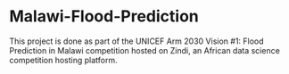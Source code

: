 # Malawi-Flood-Prediction
This project is done as part of the UNICEF Arm 2030 Vision #1: Flood Prediction in Malawi competition hosted on Zindi, an African data science competition hosting platform.

